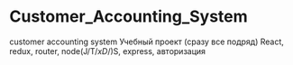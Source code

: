 # Customer_Accounting_System
customer accounting system
Учебный проект (сразу все подряд)
React, redux, router, node(J/T/*xD*/)S, express, авторизация
